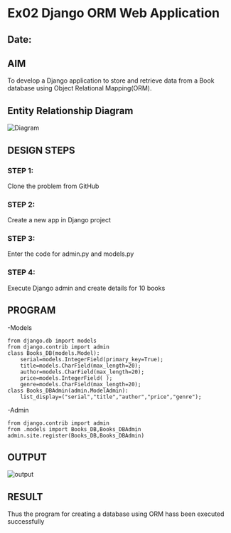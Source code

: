 # Ex02 Django ORM Web Application
## Date: 

## AIM
To develop a Django application to store and retrieve data from a Book database using Object Relational Mapping(ORM).

## Entity Relationship Diagram
![Diagram](https://github.com/gowthamsec/ORM/assets/147933945/329f2b50-d14b-473e-9d77-9db6c3348f0c)
## DESIGN STEPS

### STEP 1:
Clone the problem from GitHub

### STEP 2:
Create a new app in Django project

### STEP 3:
Enter the code for admin.py and models.py

### STEP 4:
Execute Django admin and create details for 10 books

## PROGRAM
-Models
```
from django.db import models
from django.contrib import admin
class Books_DB(models.Model):
    serial=models.IntegerField(primary_key=True);
    title=models.CharField(max_length=20);
    author=models.CharField(max_length=20);
    price=models.IntegerField( );
    genre=models.CharField(max_length=20);
class Books_DBAdmin(admin.ModelAdmin):
    list_display=("serial","title","author","price","genre");
```
-Admin
```
from django.contrib import admin
from .models import Books_DB,Books_DBAdmin 
admin.site.register(Books_DB,Books_DBAdmin)
```
## OUTPUT
![output](https://github.com/gowthamsec/ORM/assets/147933945/72c8380d-2118-4de6-84c7-a4906cb1e7ea)
## RESULT
Thus the program for creating a database using ORM hass been executed successfully
